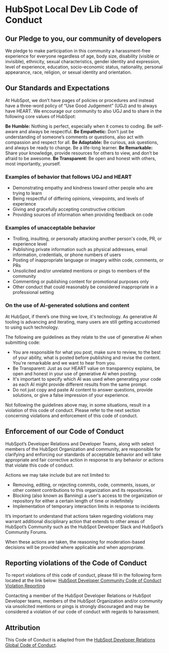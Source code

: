 # HubSpot Local Dev Lib Code of Conduct

## Our Pledge to you, our community of developers

We pledge to make participation in this community a harassment-free experience for everyone regardless of age, body size, disability (visible or invisible), ethnicity, sexual characteristics, gender identity and expression, level of experience, education, socio-economic status, nationality, personal appearance, race, religion, or sexual identity and orientation.

## Our Standards and Expectations

At HubSpot, we don’t have pages of policies or procedures and instead have a three-word policy of “Use Good Judgement” (UGJ) and to always have HEART. We encourage our community to also UGJ and to share in the following core values of HubSpot:

**Be Humble:** Nothing is perfect, especially when it comes to coding. Be self-aware and always be respectful. **Be Empathetic:** Don’t just be understanding of someone’s comments or questions, also act with compassion and respect for all. **Be Adaptable:** Be curious, ask questions, and always be ready to change. Be a life-long learner. **Be Remarkable:** Share your knowledge, provide resources for others to view, and don’t be afraid to be awesome. **Be Transparent:** Be open and honest with others, most importantly, yourself.

### Examples of behavior that follows UGJ and HEART

- Demonstrating empathy and kindness toward other people who are trying to learn
- Being respectful of differing opinions, viewpoints, and levels of experience
- Giving and gracefully accepting constructive criticism
- Providing sources of information when providing feedback on code

### Examples of unacceptable behavior

- Trolling, insulting, or personally attacking another person's code, PR, or experience level
- Publishing private information such as physical addresses, email information, credentials, or phone numbers of users
- Posting of inappropriate language or imagery within code, comments, or PRs
- Unsolicited and/or unrelated mentions or pings to members of the community
- Commenting or publishing content for promotional purposes only
- Other conduct that could reasonably be considered inappropriate in a professional setting

### On the use of AI-generated solutions and content

At HubSpot, if there’s one thing we love, it's technology. As generative AI tooling is advancing and iterating, many users are still getting accustomed to using such technology.

The following are guidelines as they relate to the use of generative AI when submitting code:

- You are responsible for what you post, make sure to review, to the best of your ability, what is posted before publishing and revise the content. You're remarkable and we want to hear from you.
- Be Transparent: Just as our HEART value on transparency explains, be open and honest in your use of generative AI when posting.
- It's important to specify which AI was used when generating your code as each AI might provide different results from the same prompt.
- Do not just copy and paste AI content to answer questions, provide solutions, or give a false impression of your experience.

Not following the guidelines above may, in some situations, result in a violation of this code of conduct. Please refer to the next section concerning violations and enforcement of this code of conduct.

## Enforcement of our Code of Conduct

HubSpot’s Developer Relations and Developer Teams, along with select members of the HubSpot Organization and community, are responsible for clarifying and enforcing our standards of acceptable behavior and will take appropriate and fair corrective action in response to any behavior or actions that violate this code of conduct.

Actions we may take include but are not limited to:

- Removing, editing, or rejecting commits, code, comments, issues, or other content contributions to this organization and its repositories.
- Blocking (also known as Banning) a user's access to the organization or repository for either a certain length of time or indefinitely
- Implementation of temporary interaction limits in response to incidents

It’s important to understand that actions taken regarding violations may warrant additional disciplinary action that extends to other areas of HubSpot’s Community such as the HubSpot Developer Slack and HubSpot’s Community Forums.

When these actions are taken, the reasoning for moderation-based decisions will be provided where applicable and when appropriate.

## Reporting violations of the Code of Conduct

To report violations of this code of conduct, please fill in the following form located at the link below: [HubSpot Developer Community Code of Conduct Violation Reporting](https://form.asana.com/?k=p7aM0fpd3G4JGETDL_nYXg&d=8587152060687)

Contacting a member of the HubSpot Developer Relations or HubSpot Developer teams, members of the HubSpot Organization and/or community via unsolicited mentions or pings is strongly discouraged and may be considered a violation of our code of conduct with regards to harassment.

## Attribution

This Code of Conduct is adapted from the [HubSpot Developer Relations Global Code of Conduct](https://github.com/hubspotdev/.github/blob/main/CODE_OF_CONDUCT.md).
